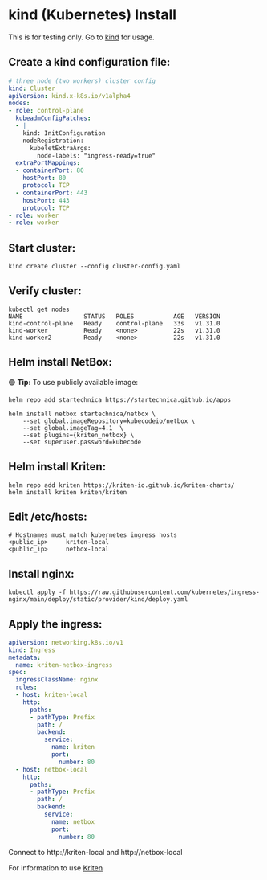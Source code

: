 # kind (Kubernetes) Install

This is for testing only. Go to [kind](https://kind.sigs.k8s.io/) for usage.

## Create a kind configuration file:
``` yaml
# three node (two workers) cluster config
kind: Cluster
apiVersion: kind.x-k8s.io/v1alpha4
nodes:
- role: control-plane
  kubeadmConfigPatches:
  - |
    kind: InitConfiguration
    nodeRegistration:
      kubeletExtraArgs:
        node-labels: "ingress-ready=true"
  extraPortMappings:
  - containerPort: 80
    hostPort: 80
    protocol: TCP
  - containerPort: 443
    hostPort: 443
    protocol: TCP
- role: worker
- role: worker
```

## Start cluster:
```
kind create cluster --config cluster-config.yaml
```

## Verify  cluster:
```
kubectl get nodes
NAME                 STATUS   ROLES           AGE   VERSION
kind-control-plane   Ready    control-plane   33s   v1.31.0
kind-worker          Ready    <none>          22s   v1.31.0
kind-worker2         Ready    <none>          22s   v1.31.0
```

## Helm install NetBox:

:green_circle: **Tip:** To use publicly available image:
```
helm repo add startechnica https://startechnica.github.io/apps

helm install netbox startechnica/netbox \
    --set global.imageRepository=kubecodeio/netbox \
    --set global.imageTag=4.1  \
    --set plugins={kriten_netbox} \
    --set superuser.password=kubecode
```

## Helm install Kriten:
```
helm repo add kriten https://kriten-io.github.io/kriten-charts/
helm install kriten kriten/kriten
```

## Edit /etc/hosts:
```
# Hostnames must match kubernetes ingress hosts
<public_ip>     kriten-local
<public_ip>     netbox-local
```
## Install nginx:
```
kubectl apply -f https://raw.githubusercontent.com/kubernetes/ingress-nginx/main/deploy/static/provider/kind/deploy.yaml
```

## Apply the ingress:
``` yaml
apiVersion: networking.k8s.io/v1
kind: Ingress
metadata:
  name: kriten-netbox-ingress
spec:
  ingressClassName: nginx
  rules:
  - host: kriten-local
    http:
      paths:
      - pathType: Prefix
        path: /
        backend:
          service:
            name: kriten
            port:
              number: 80
  - host: netbox-local
    http:
      paths:
      - pathType: Prefix
        path: /
        backend:
          service:
            name: netbox
            port:
              number: 80
```

Connect to http://kriten-local and http://netbox-local

For information to use [Kriten](https://kriten.io/user_guide/getting_started/)
